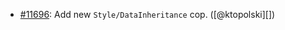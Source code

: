 * [#11696](https://github.com/rubocop/rubocop/issues/11696): Add new `Style/DataInheritance` cop. ([@ktopolski][])
